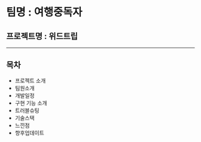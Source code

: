 # 팀명 : 여행중독자
## 프로젝트명 : 위드트립

-------------

## 목차 
- 프로젝트 소개
- 팀원소개
- 개발일정
- 구현 기능 소개
- 트러블슈팅
- 기술스택
- 느낀점
- 향후업데이트
